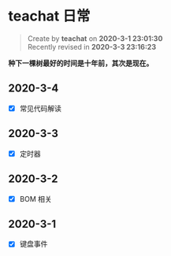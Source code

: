 # teachat 日常

> Create by **teachat** on **2020-3-1 23:01:30**  
> Recently revised in **2020-3-3 23:16:23**

**种下一棵树最好的时间是十年前，其次是现在。**

## 2020-3-4

- [x] 常见代码解读

## 2020-3-3

- [x] 定时器

## 2020-3-2

- [x] BOM 相关

## 2020-3-1

- [x] 键盘事件
